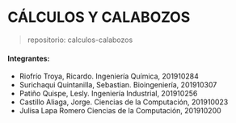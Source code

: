 # CÁLCULOS Y CALABOZOS
>  repositorio: calculos-calabozos
>
#### Integrantes:
- Riofrío Troya, Ricardo.   Ingeniería Química, 201910284
- Surichaqui Quintanilla, Sebastian.    Bioingeniería, 201910307
- Patiño Quispe, Lesly.     Ingeniería Industrial, 201910256
- Castillo Aliaga, Jorge.   Ciencias de la Computación, 201910023
- Julisa Lapa Romero        Ciencias de la Computación, 201910200  
